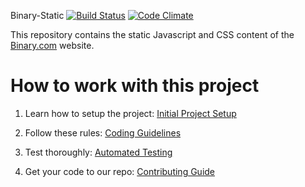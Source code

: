 Binary-Static [![Build Status](https://travis-ci.org/binary-com/binary-static.svg?branch=master)](https://travis-ci.org/binary-com/binary-static)  [![Code Climate](https://codeclimate.com/github/binary-com/binary-static.png)](https://codeclimate.com/github/binary-com/binary-static)

This repository contains the static Javascript and CSS content of the [Binary.com](http://www.binary.com) website.

How to work with this project
=============================

1. Learn how to setup the project:
[Initial Project Setup](https://github.com/binary-com/binary-static/wiki/Initial-Project-Setup)

2. Follow these rules:
[Coding Guidelines](https://github.com/binary-com/binary-static/wiki/Coding-Guidelines)

3. Test thoroughly:
[Automated Testing](https://github.com/binary-com/binary-static/wiki/Automated-Testing)

4. Get your code to our repo:
[Contributing Guide](https://github.com/binary-com/binary-static/wiki/Contributing-Guide)
